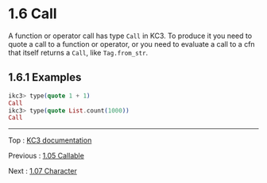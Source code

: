 # 1.6 Call

A function or operator call has type `Call` in KC3. To produce it
you need to quote a call to a function or operator, or you need to
evaluate a call to a cfn that itself returns a `Call`,
like `Tag.from_str`.

## 1.6.1 Examples

```elixir
ikc3> type(quote 1 + 1)
Call
ikc3> type(quote List.count(1000))
Call
```

---

Top : [KC3 documentation](../)

Previous : [1.05 Callable](1.05_Callable)

Next : [1.07 Character](1.07_Character)
